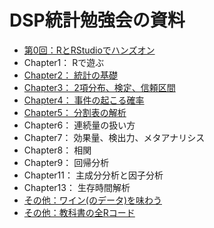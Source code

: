 # DSP統計勉強会の資料

- [第0回：RとRStudioでハンズオン](https://github.com/iypod/DSPsession/blob/master/docs/session0_RStudio.md)
- Chapter1： Rで遊ぶ
- [Chapter2： 統計の基礎](https://github.com/iypod/DSPsession/blob/master/docs/session2_Chapter2.md)
- [Chapter3： 2項分布、検定、信頼区間](https://github.com/iypod/DSPsession/blob/master/docs/Chapter3.md)
- [Chapter4： 事件の起こる確率](https://github.com/iypod/DSPsession/blob/master/docs/Chapter4.md)
- [Chapter5： 分割表の解析](https://github.com/iypod/DSPsession/blob/master/docs/Chapter5.md)
- Chapter6： 連続量の扱い方
- Chapter7： 効果量、検出力、メタアナリシス
- Chapter8： 相関
- Chapter9： 回帰分析
- Chapter11： 主成分分析と因子分析
- Chapter13： 生存時間解析
- [その他：ワイン(のデータ)を味わう](https://github.com/iypod/DSPsession/blob/master/docs/Wine_data.md)
- [その他：教科書の全Rコード](https://github.com/okumuralab/RforFun/blob/master/code.md)

